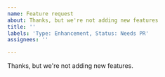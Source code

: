 ```yaml
---
name: Feature request
about: Thanks, but we're not adding new features
title: ''
labels: 'Type: Enhancement, Status: Needs PR'
assignees: ''

---
```


Thanks, but we're not adding new features.
